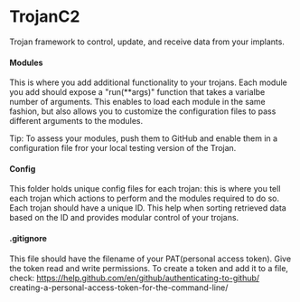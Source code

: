 # TrojanC2
Trojan framework to control, update, and receive data from your implants.


<h4>Modules</h4>

This is where you add additional functionality to your trojans.
Each module you add should expose a "run(**args)" function that takes a varialbe number of arguments. 
This enables to load each module in the same fashion, but also allows you to customize the configuration
files to pass different arguments to the modules. 

Tip: 
To assess your modules, push them to GitHub and enable them in a configuration file fror your local testing
version of the Trojan. 

<h4>Config</h4>

This folder holds unique config files for each trojan: this is where you tell each trojan which actions to perform and the modules required to do so.
Each trojan should have a unique ID. This help when sorting retrieved data based on the ID and provides modular
control of your trojans. 

<h4>.gitignore</h4>

This file should have the filename of your PAT(personal access token). Give the token read and write permissions.
To create a token and add it to a file, check: https://help.github.com/en/github/authenticating-to-github/
creating-a-personal-access-token-for-the-command-line/ 
